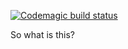 [![Codemagic build status](https://api.codemagic.io/apps/5f7e26d09ccdab35eb237be4/5f7e26d09ccdab35eb237be3/status_badge.svg)](https://codemagic.io/apps/5f7e26d09ccdab35eb237be4/5f7e26d09ccdab35eb237be3/latest_build)

So what is this?
